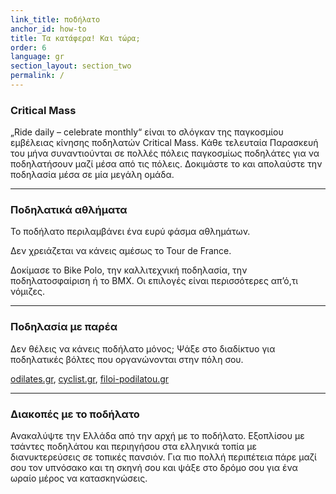 ```yaml
---
link_title: ποδήλατο
anchor_id: how-to
title: Τα κατάφερα! Και τώρα;
order: 6
language: gr
section_layout: section_two
permalink: /
---
```


### Critical Mass
„Ride daily – celebrate monthly“ είναι το σλόγκαν της παγκοσμίου εμβέλειας κίνησης ποδηλατών Critical Mass. Κάθε τελευταία Παρασκευή του μήνα συναντιούνται σε πολλές πόλεις παγκοσμίως ποδηλάτες για να ποδηλατήσουν μαζί μέσα από τις πόλεις. Δοκιμάστε το και απολαύστε την ποδηλασία μέσα σε μία μεγάλη ομάδα. 

***

### Ποδηλατικά αθλήματα
Το ποδήλατο περιλαμβάνει ένα ευρύ φάσμα αθλημάτων. 

Δεν χρειάζεται να κάνεις αμέσως το Tour de France. 

Δοκίμασε το Bike Polo, την καλλιτεχνική ποδηλασία, την ποδηλατοσφαίριση ή το BMX. Οι επιλογές είναι περισσότερες απ’ό,τι νόμιζες.  

***

### Ποδηλασία με παρέα
Δεν θέλεις να κάνεις ποδήλατο μόνος; Ψάξε στο διαδίκτυο για ποδηλατικές βόλτες που οργανώνονται στην πόλη σου. 

[odilates.gr](https://www.podilates.gr/), [cyclist.gr](http://www.cyclist.gr/), [filoi-podilatou.gr](http://www.filoi-podilatou.gr/)

***

### Διακοπές με το ποδήλατο
Ανακαλύψτε την Ελλάδα από την αρχή με το ποδήλατο. Εξοπλίσου με τσάντες ποδηλάτου και περιηγήσου στα ελληνικά τοπία με διανυκτερεύσεις σε τοπικές πανσιόν. Για πιο πολλή περιπέτεια πάρε μαζί σου τον υπνόσακο και τη σκηνή σου και ψάξε στο δρόμο σου για ένα ωραίο μέρος να κατασκηνώσεις. 
